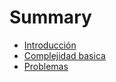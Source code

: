 # Summary

- [Introducción](./01_Intro/01_intro.md)
- [Complejidad basica](./02_complejidad/01_complejidad.md)
- [Problemas](./03_Problemas/01_Problemas.md)
